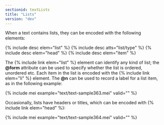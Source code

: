 ```yaml
---
sectionid: textLists
title: "Lists"
version: "dev"
---
```


When a text contains lists, they can be encoded with the following elements:

{% include desc elem="list" %}
{% include desc atts="list/type" %}
{% include desc elem="head" %}
{% include desc elem="item" %}

The {% include link elem="list" %} element can identify any kind of list; the **@form** attribute can be used to specify whether the list is ordered, unordered etc. Each item in the list is encoded with the {% include link elem="li" %} element. The **@n** can be used to record a label for a list item, as in the following example:

{% include mei example="text/text-sample363.mei" valid="" %}

Occasionally, lists have headers or titles, which can be encoded with {% include link elem="head" %}:

{% include mei example="text/text-sample364.mei" valid="" %}
